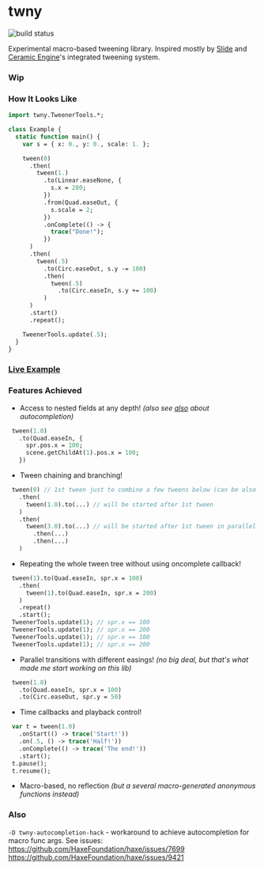 # twny

![build status](https://github.com/deepcake/twny/actions/workflows/ci.yml/badge.svg)

Experimental macro-based tweening library.
Inspired mostly by [Slide](https://github.com/AndreiRudenko/slide) and [Ceramic Engine](https://github.com/ceramic-engine/ceramic)'s integrated tweening system.

### Wip

### How It Looks Like
```haxe
import twny.TweenerTools.*;

class Example {
  static function main() {
    var s = { x: 0., y: 0., scale: 1. };

    tween(0)
      .then(
        tween(1.)
          .to(Linear.easeNone, {
            s.x = 200;
          })
          .from(Quad.easeOut, {
            s.scale = 2;
          })
          .onComplete(() -> {
            trace("Done!");
          })
      )
      .then(
        tween(.5)
          .to(Circ.easeOut, s.y -= 100)
          .then(
            tween(.5)
              .to(Circ.easeIn, s.y += 100)
          )
      )
      .start()
      .repeat();

    TweenerTools.update(.5);
  }
}
```

### [Live Example](https://deepcake.github.io/twny/bin/)

### Features Achieved
 - Access to nested fields at any depth! _(also see [also](#also) about autocompletion)_
 ```haxe
  tween(1.0)
    .to(Quad.easeIn, {
      spr.pos.x = 100;
      scene.getChildAt(1).pos.x = 100;
    })
 ```
- Tween chaining and branching!
 ```haxe
  tween(0) // 1st tween just to combine a few tweens below (can be also used for delay)
    .then(
      tween(1.0).to(...) // will be started after 1st tween
    )
    .then(
      tween(3.0).to(...) // will be started after 1st tween in parallel with tween above
        .then(...)
        .then(...)
    )
 ```
 - Repeating the whole tween tree without using oncomplete callback!
 ```haxe
  tween(1).to(Quad.easeIn, spr.x = 100)
    .then(
      tween(1).to(Quad.easeIn, spr.x = 200)
    )
    .repeat()
    .start();
  TweenerTools.update(1); // spr.x == 100
  TweenerTools.update(1); // spr.x == 200
  TweenerTools.update(1); // spr.x == 100
  TweenerTools.update(1); // spr.x == 200
 ```
  - Parallel transitions with different easings! _(no big deal, but that's what made me start working on this lib)_
 ```haxe
  tween(1.0)
    .to(Quad.easeIn, spr.x = 100)
    .to(Circ.easeOut, spr.y = 50)
 ```
 - Time callbacks and playback control!
 ```haxe
  var t = tween(1.0)
    .onStart(() -> trace('Start!'))
    .on(.5, () -> trace('Half!'))
    .onComplete(() -> trace('The end!'))
    .start();
  t.pause();
  t.resume();
```
 - Macro-based, no reflection _(but a several macro-generated anonymous functions instead)_

### Also
`-D twny-autocompletion-hack` - workaround to achieve autocompletion for macro func args. See issues:
https://github.com/HaxeFoundation/haxe/issues/7699
https://github.com/HaxeFoundation/haxe/issues/9421
